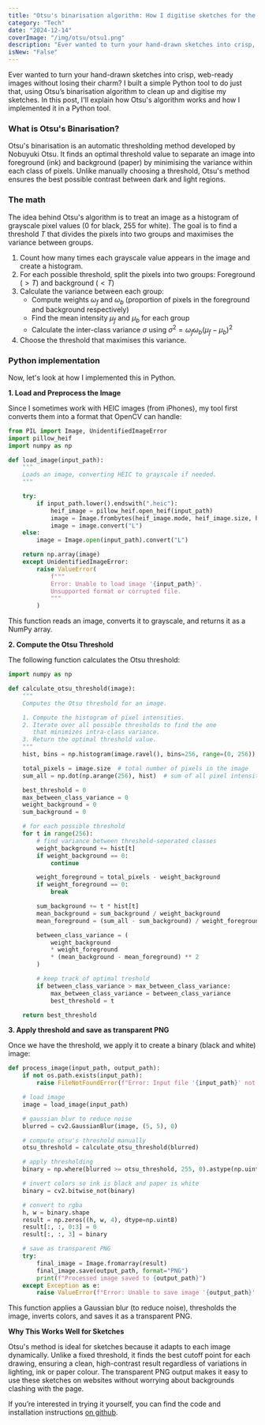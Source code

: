 ```yaml
---
title: "Otsu's binarisation algorithm: How I digitise sketches for the web"
category: "Tech"
date: "2024-12-14"
coverImage: "/img/otsu/otsu1.png"
description: "Ever wanted to turn your hand-drawn sketches into crisp, web-ready images without losing their charm? I built a simple Python tool to do just that, using Otsu’s binarisation algorithm to clean up and digitise my terrible drawings. In this post, I'll walk you through how it works — and how you can use it too :)"
isNew: "False"
---
```


Ever wanted to turn your hand-drawn sketches into crisp, web-ready images without losing their charm? I built a simple Python tool to do just that, using Otsu’s binarisation algorithm to clean up and digitise my sketches. In this post, I'll explain how Otsu's algorithm works and how I implemented it in a Python tool.

### What is Otsu's Binarisation?

Otsu's binarisation is an automatic thresholding method developed by Nobuyuki Otsu. It finds an optimal threshold value to separate an image into foreground (ink) and background (paper) by minimising the variance within each class of pixels. Unlike manually choosing a threshold, Otsu's method ensures the best possible contrast between dark and light regions.

### The math

The idea behind Otsu's algorithm is to treat an image as a histogram of grayscale pixel values (0 for black, 255 for white). The goal is to find a threshold $T$ that divides the pixels into two groups and maximises the variance between groups.

1. Count how many times each grayscale value appears in the image and create a histogram.
2. For each possible threshold, split the pixels into two groups: Foreground ($>T$) and background ($<T$)
3. Calculate the variance between each group:
   - Compute weights $\omega_f$ and $\omega_b$ (proportion of pixels in the foreground and background respectively)
   - Find the mean intensity $\mu_f$ and $\mu_b$ for each group
   - Calculate the inter-class variance $\sigma$ using $\sigma^2=\omega_f\omega_b(\mu_f-\mu_b)^2$
4. Choose the threshold that maximises this variance.

### Python implementation

Now, let's look at how I implemented this in Python.

**1. Load and Preprocess the Image**

Since I sometimes work with HEIC images (from iPhones), my tool first converts them into a format that OpenCV can handle:

```python
from PIL import Image, UnidentifiedImageError
import pillow_heif
import numpy as np

def load_image(input_path):
    """
    Loads an image, converting HEIC to grayscale if needed.
    """

    try:
        if input_path.lower().endswith(".heic"):
            heif_image = pillow_heif.open_heif(input_path)
            image = Image.frombytes(heif_image.mode, heif_image.size, heif_image.data)
            image = image.convert("L")
    else:
        image = Image.open(input_path).convert("L")

    return np.array(image)
    except UnidentifiedImageError:
        raise ValueError(
            f"""
            Error: Unable to load image '{input_path}'.
            Unsupported format or corrupted file.
            """
        )
```

This function reads an image, converts it to grayscale, and returns it as a NumPy array.

**2. Compute the Otsu Threshold**

The following function calculates the Otsu threshold:

```python
import numpy as np

def calculate_otsu_threshold(image):
    """
    Computes the Otsu threshold for an image.

    1. Compute the histogram of pixel intensities.
    2. Iterate over all possible thresholds to find the one
       that minimizes intra-class variance.
    3. Return the optimal threshold value.
    """
    hist, bins = np.histogram(image.ravel(), bins=256, range=(0, 256))

    total_pixels = image.size  # total number of pixels in the image
    sum_all = np.dot(np.arange(256), hist)  # sum of all pixel intensities

    best_threshold = 0
    max_between_class_variance = 0
    weight_background = 0
    sum_background = 0

    # for each possible threshold
    for t in range(256):
        # find variance between threshold-seperated classes
        weight_background += hist[t]
        if weight_background == 0:
            continue

        weight_foreground = total_pixels - weight_background
        if weight_foreground == 0:
            break

        sum_background += t * hist[t]
        mean_background = sum_background / weight_background
        mean_foreground = (sum_all - sum_background) / weight_foreground

        between_class_variance = (
            weight_background
            * weight_foreground
            * (mean_background - mean_foreground) ** 2
        )

        # keep track of optimal treshold
        if between_class_variance > max_between_class_variance:
            max_between_class_variance = between_class_variance
            best_threshold = t

    return best_threshold

```

**3. Apply threshold and save as transparent PNG**

Once we have the threshold, we apply it to create a binary (black and white) image:

```python
def process_image(input_path, output_path):
    if not os.path.exists(input_path):
        raise FileNotFoundError(f"Error: Input file '{input_path}' not found.")

    # load image
    image = load_image(input_path)

    # gaussian blur to reduce noise
    blurred = cv2.GaussianBlur(image, (5, 5), 0)

    # compute otsu's threshold manually
    otsu_threshold = calculate_otsu_threshold(blurred)

    # apply thresholding
    binary = np.where(blurred >= otsu_threshold, 255, 0).astype(np.uint8)

    # invert colors so ink is black and paper is white
    binary = cv2.bitwise_not(binary)

    # convert to rgba
    h, w = binary.shape
    result = np.zeros((h, w, 4), dtype=np.uint8)
    result[:, :, 0:3] = 0
    result[:, :, 3] = binary

    # save as transparent PNG
    try:
        final_image = Image.fromarray(result)
        final_image.save(output_path, format="PNG")
        print(f"Processed image saved to {output_path}")
    except Exception as e:
        raise ValueError(f"Error: Unable to save image '{output_path}'. {e}")

```

This function applies a Gaussian blur (to reduce noise), thresholds the image, inverts colors, and saves it as a transparent PNG.

**Why This Works Well for Sketches**

Otsu's method is ideal for sketches because it adapts to each image dynamically. Unlike a fixed threshold, it finds the best cutoff point for each drawing, ensuring a clean, high-contrast result regardless of variations in lighting, ink or paper colour. The transparent PNG output makes it easy to use these sketches on websites without worrying about backgrounds clashing with the page.

If you’re interested in trying it yourself, you can find the code and installation instructions [on github](https://github.com/hentity/pen2png).
